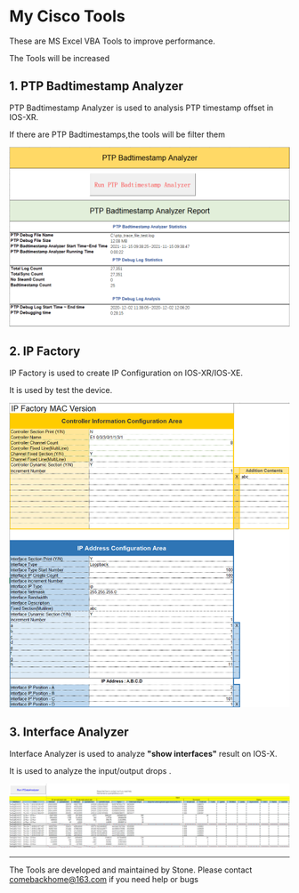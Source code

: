 # My Cisco Tools

These are MS Excel VBA Tools to improve performance.

The Tools will be increased 

## 1. PTP Badtimestamp Analyzer

PTP Badtimestamp Analyzer is used to analysis PTP timestamp offset in IOS-XR.

If there are PTP Badtimestamps,the tools will be filter them 

![image-20211115093909529](README.assets/image-20211115093909529.png) 

 

## 2. IP Factory

IP Factory is used to create IP Configuration on IOS-XR/IOS-XE.

It is used by test the device.

![image-20211115094117198](README.assets/image-20211115094117198.png) 



## 3. Interface Analyzer

Interface Analyzer is used to analyze **"show interfaces"** result on IOS-X.

It is used to analyze the input/output drops .

![IF Analyzer](README.assets/03-1-16369398368322.png)

---

The Tools are developed and maintained by Stone. Please contact <comebackhome@163.com> if you need help or bugs

